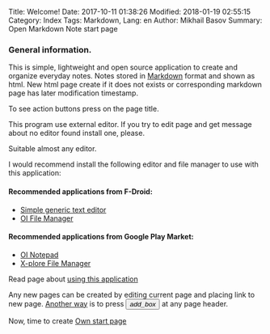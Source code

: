 Title: Welcome!
Date: 2017-10-11 01:38:26
Modified: 2018-01-19 02:55:15
Category: Index
Tags: Markdown,
Lang: en
Author: Mikhail Basov
Summary: Open Markdown Note start page

### General information.

This is simple, lightweight and open source application to create and organize everyday notes.
Notes stored in [Markdown](Markdown.html) format and shown as html. New html page create if it does not exists or corresponding markdown page has later modification timestamp.

<span class="bg-yellow">To see action buttons press on the page title.</span>

This program use external editor. If you try to edit page and get message about no editor found install one, please.

Suitable almost any editor. 

I would recommend install the following editor and file manager to use with this application:

#### Recommended applications from F-Droid:

* [Simple generic text editor](https://f-droid.org/app/org.billthefarmer.editor)
* [OI File Manager](https://f-droid.org/app/org.openintents.filemanager)

#### Recommended applications from Google Play Market:

* [OI Notepad](market://details?id=org.openintents.notepad)
* [X-plore File Manager](market://details?id=com.lonelycatgames.Xplore)

Read page about [using this application](Help.html)

Any new pages can be created by editing current page and placing link to new page. 
[Another way](Help.html#-button-onclick-android-newpagebuttoncallback-i-class-material-icons-add_box-i-button-add-new-page-) is to press <button onclick="Android.newPageButtonCallback()"> <i class="material-icons">add_box</i> </button> at any page header.

Now, time to create [Own start page](../Start.html)
